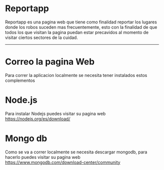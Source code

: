 # Reportapp

Reportapp es una pagina web que tiene como finalidad reportar los lugares donde los robos suceden mas frecuentemente, esto con la finalidad de que todos los que visitan la pagina puedan estar precavidos al momento de visitar ciertos sectores de la cuidad.

------------------------------------------------------------------------------
# Correo la pagina Web
Para correr la aplicacion localmente se necesita tener instalados estos complementos

# Node.js
Para instalar Nodejs puedes visitar su pagina web https://nodejs.org/es/download/

# Mongo db
Como se va a correr localmente se necesita descargar mongodb, para hacerlo puedes visitar su pagina web https://www.mongodb.com/download-center/community

